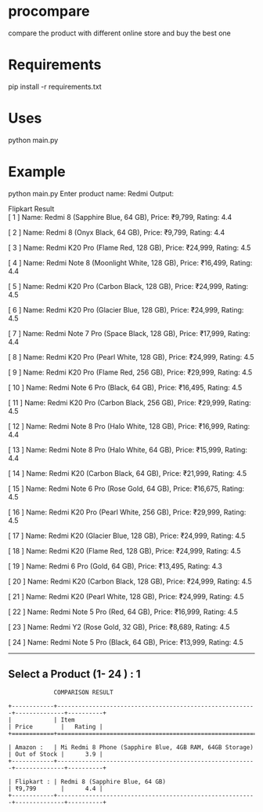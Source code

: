 # procompare
compare the product with different online store and buy the best one

# Requirements
pip install -r requirements.txt

# Uses
python main.py

# Example
python main.py 
Enter product name: Redmi
Output:

Flipkart Result <br>
[ 1 ]  Name: Redmi 8 (Sapphire Blue, 64 GB), Price: ₹9,799, Rating: 4.4

[ 2 ]  Name: Redmi 8 (Onyx Black, 64 GB), Price: ₹9,799, Rating: 4.4

[ 3 ]  Name: Redmi K20 Pro (Flame Red, 128 GB), Price: ₹24,999, Rating: 4.5

[ 4 ]  Name: Redmi Note 8 (Moonlight White, 128 GB), Price: ₹16,499, Rating: 4.4

[ 5 ]  Name: Redmi K20 Pro (Carbon Black, 128 GB), Price: ₹24,999, Rating: 4.5

[ 6 ]  Name: Redmi K20 Pro (Glacier Blue, 128 GB), Price: ₹24,999, Rating: 4.5

[ 7 ]  Name: Redmi Note 7 Pro (Space Black, 128 GB), Price: ₹17,999, Rating: 4.4

[ 8 ]  Name: Redmi K20 Pro (Pearl White, 128 GB), Price: ₹24,999, Rating: 4.5

[ 9 ]  Name: Redmi K20 Pro (Flame Red, 256 GB), Price: ₹29,999, Rating: 4.5

[ 10 ]  Name: Redmi Note 6 Pro (Black, 64 GB), Price: ₹16,495, Rating: 4.5

[ 11 ]  Name: Redmi K20 Pro (Carbon Black, 256 GB), Price: ₹29,999, Rating: 4.5

[ 12 ]  Name: Redmi Note 8 Pro (Halo White, 128 GB), Price: ₹16,999, Rating: 4.4

[ 13 ]  Name: Redmi Note 8 Pro (Halo White, 64 GB), Price: ₹15,999, Rating: 4.4

[ 14 ]  Name: Redmi K20 (Carbon Black, 64 GB), Price: ₹21,999, Rating: 4.5

[ 15 ]  Name: Redmi Note 6 Pro (Rose Gold, 64 GB), Price: ₹16,675, Rating: 4.5

[ 16 ]  Name: Redmi K20 Pro (Pearl White, 256 GB), Price: ₹29,999, Rating: 4.5

[ 17 ]  Name: Redmi K20 (Glacier Blue, 128 GB), Price: ₹24,999, Rating: 4.5

[ 18 ]  Name: Redmi K20 (Flame Red, 128 GB), Price: ₹24,999, Rating: 4.5

[ 19 ]  Name: Redmi 6 Pro (Gold, 64 GB), Price: ₹13,495, Rating: 4.3

[ 20 ]  Name: Redmi K20 (Carbon Black, 128 GB), Price: ₹24,999, Rating: 4.5

[ 21 ]  Name: Redmi K20 (Pearl White, 128 GB), Price: ₹24,999, Rating: 4.5

[ 22 ]  Name: Redmi Note 5 Pro (Red, 64 GB), Price: ₹16,999, Rating: 4.5

[ 23 ]  Name: Redmi Y2 (Rose Gold, 32 GB), Price: ₹8,689, Rating: 4.5

[ 24 ]  Name: Redmi Note 5 Pro (Black, 64 GB), Price: ₹13,999, Rating: 4.5

-----------------------------------------------
Select a Product (1- 24 ) :  1
------------------------------------------------


                 COMPARISON RESULT
```            
+------------+---------------------------------------------------------+--------------+----------+
|            | Item                                                    | Price        |   Rating |
+============+=========================================================+==============+==========+

| Amazon :   | Mi Redmi 8 Phone (Sapphire Blue, 4GB RAM, 64GB Storage) | Out of Stock |      3.9 |
+------------+---------------------------------------------------------+--------------+----------+

| Flipkart : | Redmi 8 (Sapphire Blue, 64 GB)                          | ₹9,799       |      4.4 |
+------------+---------------------------------------------------------+--------------+----------+
```

